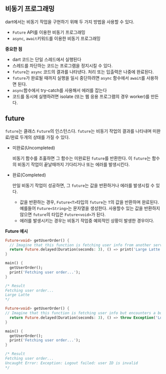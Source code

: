 ## 비동기 프로그래밍

dart에서는 비동기 작업을 구현하기 위해 두 가지 방법을 사용할 수 있다.

- `Future` API를 이용한 비동기 프로그래밍
- `async`, `await`키워드를 이용한 비동기 프로그래밍

**중요한 점**

- dart 코드는 단일 스레드에서 실행된다
- 스레드를 차단하는 코드는 프로그램을 정지시킬 수 있다.
- `future`는 `async` 코드의 결과를 나타낸다. 처리 또는 입출력은 나중에 완료된다.
- `future`가 완료될 때까지 실행을 일시 중단하려면 `async` 함수에서 `await`를 사용하면 된다.
- `async`함수에서 try-catch를 사용해서 에러를 잡는다
- 코드를 동시에 실행하려면 isolate (또는 웹 응용 프로그램의 경우 worker)를 만든다.



## future

`future`는 클래스 `Future`의 인스턴스다. `future`는 비동기 작업의 결과를 나타내며 미완료/완료 두개의 상태를 가질 수 있다.

- 미완료(Uncompleted)

  비동기 함수를 초훌하면 그 함수는 미완료된 `future`를 반환한다. 이 `future`는 함수의 비동기 작업이 끝날때까지 기다리거나 또는 에러를 발생시킨다.

- 완료(Completed)

  만일 비동기 작업이 성공하면, 그 `future`는 값을 반환하거나 에러를 발생시킬 수 있다.

  - 값을 반환하는 경우, `Future<T>`타입의 `future`는 `T`의 값을 반환하며 완료된다. 예를들어 `Future<String>`는 문자열을 생성한다. 사용할수 있는 값을 반환하지 않으면 `future`의 타입은 `Future<void>`가 된다.
  - 에러를 발생시키는 경우는 비동기 작업중 예외적인 상황이 발생한 경우이다.

**Future 예시**

```dart
Future<void> getUserOrder() {
  // Imagine that this function is fetching user info from another service or database
  return Future.delayed(Duration(seconds: 3), () => print('Large Latte'));
}

main() {
  getUserOrder();
  print('Fetching user order...');
}

/* Result
Fetching user order...
Large Latte
*/
```

```dart
Future<void> getUserOrder() {
// Imagine that this function is fetching user info but encounters a bug
  return Future.delayed(Duration(seconds: 3), () => throw Exception('Logout failed: user ID is invalid'));
}

main() {
  getUserOrder();
  print('Fetching user order...');
}

/* Result
Fetching user order...
Uncaught Error: Exception: Logout failed: user ID is invalid
*/
```

